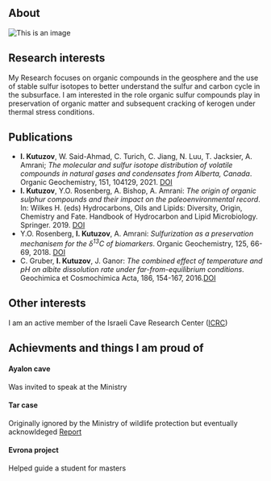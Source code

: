 ## About



![This is an image](https://en.earth.huji.ac.il/sites/default/files/styles/profile_full/public/earthen/files/photo_for_website.png?m=1611999105&itok=QoLwPqaW)

## Research interests

My Research focuses on organic compounds in the geosphere and the use of stable sulfur isotopes to better understand the sulfur and carbon cycle in the subsurface.
I am interested in the role organic sulfur compounds play in preservation of organic matter and subsequent cracking of kerogen under thermal stress conditions.

## Publications
* **I. Kutuzov**, W. Said-Ahmad, C. Turich, C. Jiang, N. Luu, T. Jacksier, A. Amrani; *The molecular and sulfur isotope distribution of volatile compounds in natural gases and condensates from Alberta, Canada*. Organic Geochemistry, 151, 104129, 2021. [DOI](https://doi.org/10.1016/j.orggeochem.2020.104129)
* **I. Kutuzov**, Y.O. Rosenberg, A. Bishop, A. Amrani: *The origin of organic sulphur compounds and their impact on the paleoenvironmental record*. In: Wilkes H. (eds) Hydrocarbons, Oils and Lipids: Diversity, Origin, Chemistry and Fate. Handbook of Hydrocarbon and Lipid Microbiology. Springer. 2019. [DOI](https://doi.org/10.1007/978-3-319-54529-5_1-1)
* Y.O. Rosenberg, **I. Kutuzov**, A. Amrani: *Sulfurization as a preservation mechanisem for the δ<sup>13</sup>C of biomarkers*. Organic Geochemistry, 125, 66-69, 2018. [DOI](https://doi.org/10.1016/j.orggeochem.2018.08.010)
* C. Gruber, **I. Kutuzov**, J. Ganor: *The combined effect of temperature and pH on albite dissolution rate under far-from-equilibrium conditions*. Geochimica et Cosmochimica Acta, 186, 154-167, 2016.[DOI](https://doi.org/10.1016/j.gca.2016.04.046)

## Other interests
I am an active member of the Israeli Cave Research Center ([ICRC](https://www.malham.info/))

## Achievments and things I am proud of
#### Ayalon cave
Was invited to speak at the Ministry
#### Tar case
Originally ignored by the Ministry of wildlife protection but eventually acknowldeged
[Report](https://www.haaretz.co.il/embeds/pdf_upload/2021/20210227-220247.pdf)
#### Evrona project
Helped guide a student for masters
